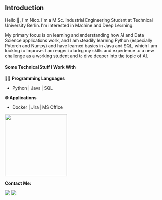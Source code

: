 ## Introduction

Hello 👋, I'm Nico. I'm a M.Sc. Industrial Engineering Student at Technical University Berlin. I'm interested in Machine and Deep Learning.

My primary focus is on learning and understanding how AI and Data Science applications work, and I am steadily learning Python (especially Pytorch and Numpy) and have learned basics in Java and SQL, which I am looking to improve. I am eager to bring my skills and experience to a new challenge as a working student and to dive deeper into the topic of AI.
<br>

#### Some Technical Stuff I Work With

**👨‍💻 Programming Languages**

* Python | Java | SQL

**🌐 Applications**

*  Docker | Jira | MS Office




<img src="https://github.com/user-attachments/assets/3bf5f894-379b-4773-b818-3c2f1460bd49" width="200" height="200">



**Contact Me:**

<a href="mailto:tananow.nico@gmx.de"><img src="https://img.shields.io/badge/Gmail-D14836?style=for-the-badge&logo=gmail&logoColor=white"/></a>
<a href="https://www.linkedin.com/in/nico-tananow">
  <img src="https://img.shields.io/badge/LinkedIn-0077B5?style=for-the-badge&logo=linkedin&logoColor=white">
</a>


